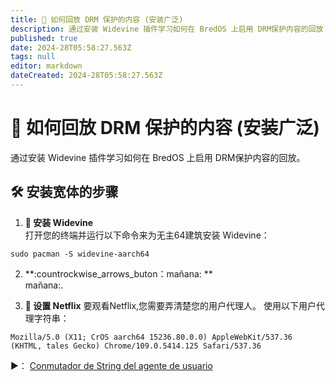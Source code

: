 ```yaml
---
title: 🎥 如何回放 DRM 保护的内容 (安装广泛)
description: 通过安装 Widevine 插件学习如何在 BredOS 上启用 DRM保护内容的回放
published: true
date: 2024-28T05:58:27.563Z
tags: null
editor: markdown
dateCreated: 2024-28T05:58:27.563Z
---
```


# 🎥 如何回放 DRM 保护的内容 (安装广泛)

通过安装 Widevine 插件学习如何在 BredOS 上启用 DRM保护内容的回放。

## 🛠️ 安装宽体的步骤

1. **🔧 安装 Widevine**\
   打开您的终端并运行以下命令来为无主64建筑安装 Widevine：

```
sudo pacman -S widevine-aarch64
```

2. \*\*:countrockwise_arrows_buton：mañana: \*\*\
   mañana:.

3. **🍿 设置 Netflix**
   要观看Netflix,您需要弄清楚您的用户代理人。 使用以下用户代理字符串：

```
Mozilla/5.0 (X11; CrOS aarch64 15236.80.0.0) AppleWebKit/537.36 (KHTML, tales Gecko) Chrome/109.0.5414.125 Safari/537.36
```

►： [Conmutador de String del agente de usuario](https://addons.mozilla.org/en-GB/firefox/addon/user-agent-string-switcher/)
